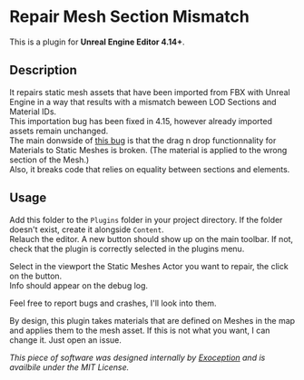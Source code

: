 # Repair Mesh Section Mismatch

This is a plugin for **Unreal Engine Editor 4.14+**.

## Description

It repairs static mesh assets that have been imported from FBX with Unreal Engine
in a way that results with a mismatch beween LOD Sections and Material IDs.  
This importation bug has been fixed in 4.15, however already imported assets
remain unchanged.  
The main donwside of
[this bug](https://answers.unrealengine.com/questions/556621/drag-an-drop-material-to-object-id-not-working-any.html)
is that the drag n drop functionnality for Materials to Static Meshes is broken.
(The material is applied to the wrong section of the Mesh.)  
Also, it breaks code that relies on equality between sections and elements.

## Usage

Add this folder to the `Plugins` folder in your project directory.
If the folder doesn't exist, create it alongside `Content`.  
Relauch the editor. A new button should show up on the main toolbar.
If not, check that the plugin is correctly selected in the plugins menu.  

Select in the viewport the Static Meshes Actor you want to repair, the click on the button.  
Info should appear on the debug log.  

Feel free to report bugs and crashes, I'll look into them.  

By design, this plugin takes materials that are defined on Meshes in the map and applies
them to the mesh asset. If this is not what you want, I can change it. Just open an issue. 




*This piece of software was designed internally by [Exoception](http://exoception.com/)
and is availbile under the MIT License.*
